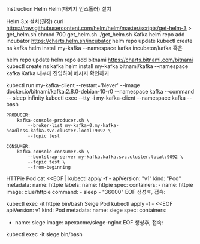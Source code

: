 Instruction
Helm
Helm(패키지 인스톨러) 설치

Helm 3.x 설치(권장)
curl https://raw.githubusercontent.com/helm/helm/master/scripts/get-helm-3 > get_helm.sh
chmod 700 get_helm.sh
./get_helm.sh
Kafka
helm repo add incubator https://charts.helm.sh/incubator 
helm repo update 
kubectl create ns kafka 
helm install my-kafka --namespace kafka incubator/kafka 
혹은

helm repo update
helm repo add bitnami https://charts.bitnami.com/bitnami
kubectl create ns kafka
helm install my-kafka bitnami/kafka --namespace kafka
Kafka 내부에 진입하여 메시지 확인하기

kubectl run my-kafka-client --restart='Never' --image docker.io/bitnami/kafka:2.8.0-debian-10-r0 --namespace kafka --command -- sleep infinity
    kubectl exec --tty -i my-kafka-client --namespace kafka -- bash

    PRODUCER:
        kafka-console-producer.sh \
            --broker-list my-kafka-0.my-kafka-headless.kafka.svc.cluster.local:9092 \
            --topic test

    CONSUMER:
        kafka-console-consumer.sh \
            --bootstrap-server my-kafka.kafka.svc.cluster.local:9092 \
            --topic test \
            --from-beginning

HTTPie Pod
cat <<EOF | kubectl apply -f -
apiVersion: "v1"
kind: "Pod"
metadata: 
  name: httpie
  labels: 
    name: httpie
spec: 
  containers: 
    - 
      name: httpie
      image: clue/httpie
      command:
        - sleep
        - "36000"
EOF
생성후, 접속:

kubectl exec -it httpie bin/bash
Seige Pod
kubectl apply -f - <<EOF
apiVersion: v1
kind: Pod
metadata:
  name: siege
spec:
  containers:
  - name: siege
    image: apexacme/siege-nginx
EOF
생성후, 접속:

kubectl exec -it siege bin/bash
